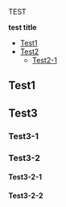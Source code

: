TEST

<!-- START doctoc generated TOC please keep comment here to allow auto update -->
<!-- DON'T EDIT THIS SECTION, INSTEAD RE-RUN doctoc TO UPDATE -->
<!-- param::isFolding::false:: -->
<!-- param::entryPrefix::-:: -->
<!-- param::test::test:: -->
**test title**

- [Test1](#test1)
- [Test2](#test2)
  - [Test2-1](#test2-1)

<!-- END doctoc generated TOC please keep comment here to allow auto update -->

## Test1
## Test3
### Test3-1
### Test3-2
#### Test3-2-1
#### Test3-2-2
